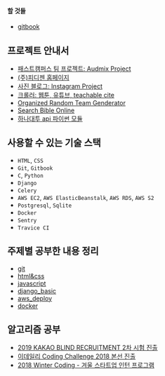 
#### 할 것들
- [gitbook](https://nachwon.gitbooks.io/soundhub/content/)

## 프로젝트 안내서

- [패스트캠퍼스 팀 프로젝트: Audmix Project](./team-project-soundhub-pub.md)
- [(주)피디젠 홈페이지](./pdxenhomepage-pub.md)
- [사진 블로그: Instagram Project](./instagram-pj-pub.md)
- [크롤러: 웹툰, 유튜브, teachable cite]()
- [Organized Random Team Genderator]()
- [Search Bible Online]()
- [하나대투 api 파이썬 모듈]()


## 사용할 수 있는 기술 스택

- `HTML`, `CSS`
- `Git`, `Gitbook`
- `C`, `Python`
- `Django`
- `Celery`
- `AWS EC2`, `AWS ElasticBeanstalk`, `AWS RDS`, `AWS S2`
- `Postgresql`, `Sqlite`
- `Docker`
- `Sentry`
- `Travice CI`

## 주제별 공부한 내용 정리

* [git](./git-pub.md)
* [html&css](./html-css-pub.md)
* [javascript](./javascript-pub.md)
* [django_basic](./django-basic-pub.md)
* [aws_deploy](./aws-deploy-pub.md)
* [docker](docker-pub.md)

## 알고리즘 공부

- [2019 KAKAO BLIND RECRUITMENT 2차 시험 진출](https://programmers.co.kr/competitions/79/2019-2nd-kakao-blind-recruitment)
- [이데일리 Coding Challenge 2018 본선 진출](https://coding.edaily.co.kr/schedule/schedule.php)
- [2018 Winter Coding - 겨울 스타트업 인턴 프로그램](https://programmers.co.kr/competitions/86/2018%20Winter%20Coding%20겨울%20스타트업%20인턴%20프로그램)
